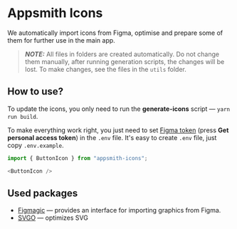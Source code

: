 # Appsmith Icons

We automatically import icons from Figma, optimise and prepare some of them for further use in the main app.

> **_NOTE:_** All files in folders are created automatically. Do not change them manually, after running generation scripts, the changes will be lost. To make changes, see the files in the `utils` folder.

## How to use?

To update the icons, you only need to run the **generate-icons** script — `yarn run build`.

To make everything work right, you just need to set [Figma token](https://www.figma.com/developers/api#authentication) (press **Get personal access token**) in the `.env` file. It's easy to create `.env` file, just copy `.env.example`.

```typescript
import { ButtonIcon } from "appsmith-icons";

<ButtonIcon />
```

## Used packages

- [Figmagic](https://github.com/mikaelvesavuori/figmagic?tab=readme-ov-file) — provides an interface for importing graphics from Figma.
- [SVGO](https://github.com/svg/svgo) — optimizes SVG
